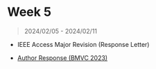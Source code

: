 # Week 5

> 2024/02/05 - 2024/02/11

- IEEE Access Major Revision (Response Letter)  

- [Author Response (BMVC 2023)](files/Author_Response__Distributed_Black_Box_Attack.pdf)